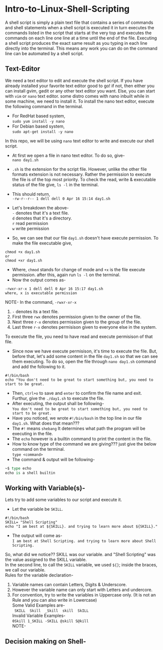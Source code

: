 # Intro-to-Linux-Shell-Scripting  
A shell script is simply a plain text file that contains a series of commands and shell statements when a shell script is executed it in turn executes the commands listed in the script that starts at the very top and executes the commands on each line one line at a time until the end of the file. Executing a shell script produces the exact same result as you typing in each line directly into the terminal. This means any work you can do on the command line can be automated by a shell script.    
## Text-Editor   
We need a text editor to edit and execute the shell script. If you have already installed your favorite text editor good to go! if not, then either you can install gvim, gedit or any other text editor you want. Else, you can start with `vim` or `nano` text editor. some distro comes with nano inbuilt while in some machine, we need to install it.
To install the nano text editor, execute the following command in the terminal.    

- For RedHat based system,    
`sudo yum install -y nano`     
- For Debian based system,     
`sudo apt-get install -y nano`       

In this repo, we will be using `nano` text editor to write and execute our shell script.   
- At first we open a file in nano text editor. To do so, give-   
`nano day1.sh`   
- `.sh` is the extension for the script file. However, unlike the other file formats extension is not necessary. Rather the permission to execute the file is of the top most priority. To check the read, write & executable status of the file give, `ls -l` in the terminal.   
- This should return,   
`-rw-r--r-- 1 dell dell 0 Apr 16 15:14 day1.sh`    
- Let's breakdown the above-     
`-` denotes that it's a text file.       
`d`  denotes that it's a directory.    
`r` read permission    
`w` write permission      
   
- So, we can see that our file `day1.sh` doesn't have execute permission. To make the file executable give,     
```
chmod +x day1.sh    
or
chmod +xr day1.sh
```      
- Where, `chmod` stands for change of mode and `+x` is the file execute permission. after this, again run `ls -l` on the terminal.   
- Now the output comes as-   
```
-rwxr-xr-x 1 dell dell 0 Apr 16 15:17 day1.sh    
where, x is executable permission
```     

NOTE- In the command, `-rwxr-xr-x`   
1. `-` denotes its a text file.       
2. First three `rwx` denotes permission given to the owner of the file.      
3. Next three `r-x` denotes permission given to the group of the file.        
4. Last three `r-x` denotes permisison given to everyone else in the system.
      
To execute the file, you need to have read and execute permisison of that file.         
- Since now we have execute permisison, it's time to execute the file. But, before that, let's add some content in the file `day1.sh` so that we can see them executing. To do so, open the file through `nano day1.sh` command and add the following to it.          
```
#!/bin/bash
echo "You don't need to be great to start something but, you need to start to be great.
```
            
- Then, `ctrl+o` to save and `enter` to confirm the file name and exit. Furthur, give the `./day1.sh` to execute the file.     
- After executing, the output shall be following-          
`You don't need to be great to start something but, you need to start to be great.`                  
- Have you noticed, we wrote `#!/bin/bash` in the top line in our file `day1.sh`. What does that mean???             
- The `#!` means `shebang` It determines what path the program will be executing in the file.     
- The `echo` however is a builtin command to print the content in the file.                                
- How to know type of the command we are giving??? just give the below command on the terminal.               
`type <command>`                           
- The command & output will be following-            
```tcl
~$ type echo
echo is a shell builtin
```         

## Working with Variable(s)-                                   
Lets try to add some variables to our script and execute it.                       
- Let the variable be `SKILL`.                                  
```
#!/bin/bash
SKILL= "Shell Scripting"
echo "I am best at ${SKILL}. and trying to learn more about ${SKILL}."
```                            
- The output will come as-                              
`I am best at Shell Scripting. and trying to learn more about Shell Scripting.`                

So, what did we notice?? SKILL was our variable. and "Shell Scripting" was the value assigned to the SKILL variable.    
In the second line, to call the `SKILL` variable, we used `${}`; inside the braces, we call our variable.                  
Rules for the variable declaration-                            
1. Variable names can contain Letters, Digits & Underscore.                      
2. However the variable name can only start with Letters and undercore.                          
3. For convention, try to write the variables in Uppercase only. (It is not an Rule and you can also write in Lowercase)                             
Some Valid Examples are-                      
` SKILL  Skill  _Skill  skill  SkILL`                  
Invalid Variable Examples-                      
`0Skill 1_SKILL -SKILL @skill S@kill`                   
NOTE-

## Decision making on Shell-   














